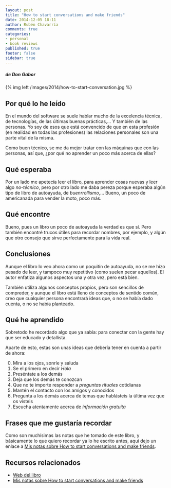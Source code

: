 ```yaml
---
layout: post
title: "How to start conversations and make friends"
date: 2014-12-05 18:11
author: Rubén Chavarría
comments: true
categories: 
- personal
- book reviews
published: true
footer: false
sidebar: true
---
```


##### de Don Gabor

{% img left /images/2014/how-to-start-conversation.jpg %}

## Por qué lo he leído

En el mundo del software se suele hablar mucho de la excelencia técnica, de
tecnologías, de las últimas buenas prácticas,... Y también de las personas.
Yo soy de esos que está convencido de que en esta profesión (en realidad en
todas las profesiones) las relaciones personales son una parte vital de la
misma.

Como buen técnico, se me da mejor tratar con las máquinas que con las personas,
así que, ¿por qué no aprender un poco más acerca de ellas?

<!-- more -->

## Qué esperaba

Por un lado me apetecía leer el libro, para aprender cosas nuevas y leer algo
*no-técnico*, pero por otro lado me daba pereza porque esperaba algún tipo
de libro de autoayuda, de *buenrrollismo*,... Bueno, un poco de americanada
para vender la moto, poco más.

## Qué encontre

Bueno, pues un libro un poco de autoayuda la verdad es que sí. Pero también
encontré trucos útiles para recordar nombres, por ejemplo, y algún que
otro consejo que sirve perfectamente para la vida real.

## Conclusiones

Aunque el libro lo veo ahora como un poquitín de autoayuda, no se me hizo
pesado de leer, y tampoco muy repetitivo (como suelen pecar aquellos).
El autor enfatiza algunos aspectos una y otra vez, pero está bien.

También utiliza algunos conceptos propios, pero son sencillos de compreder,
y aunque el libro está lleno de conceptos de sentido común, creo que
cualquier persona encontrará ideas que, o no se había dado cuenta, o no
se había planteado.

## Qué he aprendido

Sobretodo he recordado algo que ya sabía: para conectar con la gente hay que
ser educado y detallista.

Aparte de esto, estas son unas ideas que debería tener en cuenta a partir de
ahora:

0. Mira a los ojos, sonríe y saluda
1. Se el primero en decir *Hola*
2. Preséntate a los demás
8. Deja que los demás te conozcan
25. Que no te importe responder a *preguntas rituales* cotidianas
36. Mantén el contacto con los amigos y conocidos
42. Pregunta a los demás acerca de temas que hablásteis la última vez que os vísteis
43. Escucha atentamente acerca de *información gratuita*

## Frases que me gustaría recordar

Como son muchísimas las notas que he tomado de este libro, y básicamente lo
que quiero recordar ya lo he escrito antes, aquí dejo un enlace a
[Mis notas sobre How to start conversations and make friends].

[Mis notas sobre How to start conversations and make friends]: https://ñlakjsdñlfajsñldfjañldkfjñadkjfñlkjmasdfjm

## Recursos relacionados

- [Web del libro](ñlaskkjdñlaksjdfñaldsj)
- [Mis notas sobre How to start conversations and make friends]



